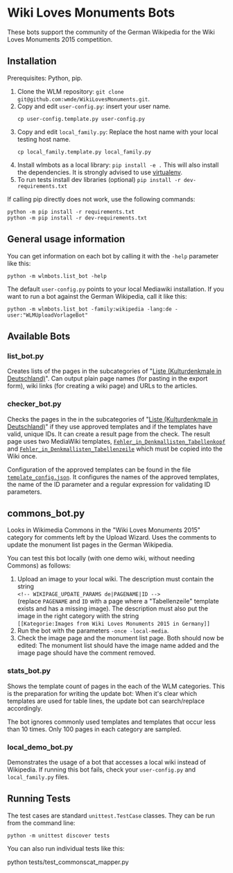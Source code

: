 # Wiki Loves Monuments Bots

These bots support the community of the German Wikipedia for the Wiki Loves Monuments 2015 competition.

## Installation

Prerequisites: Python, pip.

1. Clone the WLM repository: `git clone git@github.com:wmde/WikiLovesMonuments.git`.
2. Copy and edit `user-config.py`: insert your user name.
    ```
    cp user-config.template.py user-config.py
    ```
3. Copy and edit `local_family.py`: Replace the host name with your local testing host name.
    ```
    cp local_family.template.py local_family.py
    ```
4. Install wlmbots as a local library:
   `pip install -e .`
   This will also install the dependencies. It is strongly advised to use [virtualenv][virtualenv-docs].
5. To run tests install dev libraries (optional)
   `pip install -r dev-requirements.txt`

If calling pip directly does not work, use the following commands:

    python -m pip install -r requirements.txt
    python -m pip install -r dev-requirements.txt

## General usage information

You can get information on each bot by calling it with the `-help` parameter like this:
```
python -m wlmbots.list_bot -help
```

The default `user-config.py` points to your local Mediawiki installation. If you want to run a bot against the German Wikipedia, call it like this:

```
python -m wlmbots.list_bot -family:wikipedia -lang:de -user:"WLMUploadVorlageBot"
```

## Available Bots
### list_bot.py
Creates lists of the pages in the subcategories of "[Liste (Kulturdenkmale in Deutschland)][wlm_liste]". Can output plain page names (for pasting in the export form), wiki links (for creating a wiki page) and URLs to the articles.


### checker_bot.py
Checks the pages in the in the subcategories of "[Liste (Kulturdenkmale in Deutschland)][wlm_liste]" if they use approved templates and if the templates
have valid, unique IDs. It can create a result page from the check. The result
page uses two MediaWiki templates, [`Fehler_in_Denkmallisten_Tabellenkopf`](wiki_templates/Fehler_in_Denkmallisten_Tabellenkopf.txt) and [`Fehler_in_Denkmallisten_Tabellenzeile`](wiki_templates/Fehler_in_Denkmallisten_Tabellenzeile.txt) which must be copied into the Wiki once.

Configuration of the approved templates can be found in the file [`template_config.json`](template_config.json). It configures the names of the approved templates, the name of the ID parameter and a regular expression for validating ID parameters.


## commons_bot.py
Looks in Wikimedia Commons in the "Wiki Loves Monuments 2015" category for comments left by the Upload Wizard. Uses the comments to update the monument list pages in the German Wikipedia.

You can test this bot locally (with one demo wiki, without needing Commons) as follows:
1. Upload an image to your local wiki. The description must contain the string  
    `<!-- WIKIPAGE_UPDATE_PARAMS de|PAGENAME|ID --> `  
    (replace `PAGENAME` and `ID` with a page where a "Tabellenzeile" template exists and has a missing image). The description must also put the image in the right category wiith the string  
    `[[Kategorie:Images from Wiki Loves Monuments 2015 in Germany]]`  
2. Run the bot with the parameters `-once -local-media`.
3. Check the image page and the monument list page. Both should now be edited: The monument list should have the image name added and the image page should have the comment removed.


### stats_bot.py
Shows the template count of pages in the each of the WLM categories. This is the preparation for writing the update bot: When it's clear which templates are used for table lines, the update bot can search/replace accordingly.

The bot ignores commonly used templates and templates that occur less than 10 times. Only 100 pages in each category are sampled.


### local_demo_bot.py
Demonstrates the usage of a bot that accesses a local wiki instead of Wikipedia.
If running this bot fails, check your `user-config.py` and `local_family.py` files.


## Running Tests
The test cases are standard `unittest.TestCase` classes. They can be run from the command line:

    python -m unittest discover tests

You can also run individual tests like this:

   python tests/test_commonscat_mapper.py

[wlm_liste]: https://de.wikipedia.org/wiki/Kategorie:Liste_(Kulturdenkmale_in_Deutschland)
[virtualenv-docs]: https://virtualenv.pypa.io/en/latest/
